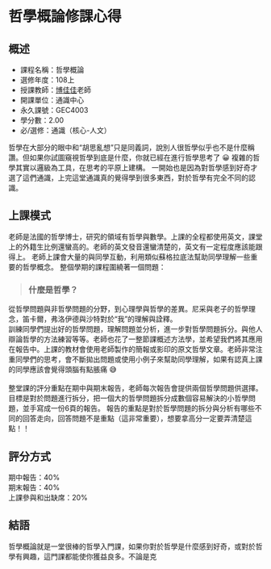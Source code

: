 
# 哲學概論修課心得
## 概述
- 課程名稱：哲學概論
- 選修年度：108上
- 授課教師：[博佳佳](https://cge.nctu.edu.tw/tw/teacher/show.php?num=67)老師
- 開課單位：通識中心  
- 永久課號：GEC4003
- 學分數：2.00
- 必/選修：通識（核心-人文）

哲學在大部分的眼中和“胡思亂想”只是同義詞，說別人很哲學似乎也不是什麼稱讚。但如果你試圖窺視哲學到底是什麼，你就已經在進行哲學思考了 😀 複雜的哲學其實以邏級為工具，在思考的平原上建構。
一開始也是因為對哲學感到好奇才選了這們通識，上完這堂通識真的覺得學到很多東西，對於哲學有完全不同的認識。

## 上課模式
老師是法國的哲學博士，研究的領域有哲學與數學。上課的全程都使用英文，課堂上的外籍生比例還蠻高的。老師的英文發音還蠻清楚的，英文有一定程度應該能跟得上。
老師上課會大量的與同學互動，利用類似蘇格拉底法幫助同學理解一些重要的哲學概念。
整個學期的課程圍繞著一個問題：
> ### 什麼是哲學？

從哲學問題與非哲學問題的分野，到心理學與哲學的差異。尼采與老子的哲學理念，笛卡爾，弗洛伊德與沙特對於“我”的理解與詮釋。<br/>
訓練同學們提出好的哲學問題，理解問題並分析，進一步對哲學問題拆分。與他人辯論哲學的方法練習等等。老師也花了一整節課概述方法學，並希望我們將其應用在報告中。上課的教材會使用老師製作的簡報或影印的原文哲學文章。老師非常注重同學們的思考，會不斷拋出問題或使用小例子來幫助同學理解，如果有認真上課的同學應該會覺得頭腦有點脹痛 😅<br/><br/>
整堂課的評分重點在期中與期末報告，老師每次報告會提供兩個哲學問題供選擇。目標是對於問題進行拆分，把一個大的哲學問題拆分成數個容易解決的小哲學問題，並手寫成一份6頁的報告。
報告的重點是對於哲學問題的拆分與分析有哪些不同的回答走向，回答問題不是重點（這非常重要），想要拿高分一定要弄清楚這點！！

## 評分方式
期中報告：40% <br/>
期末報告：40% <br/>
上課參與和出缺席：20% <br/>

## 結語
哲學概論就是一堂很棒的哲學入門課，如果你對於哲學是什麼感到好奇，或對於哲學有興趣，這門課都能使你獲益良多。不論是克

